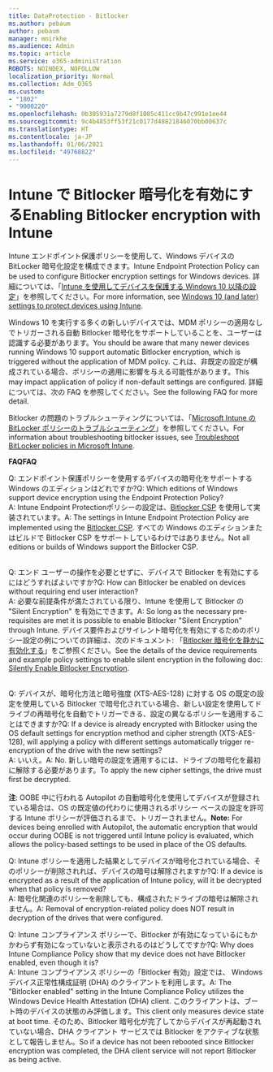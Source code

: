 ```yaml
---
title: DataProtection - Bitlocker
ms.author: pebaum
author: pebaum
manager: mnirkhe
ms.audience: Admin
ms.topic: article
ms.service: o365-administration
ROBOTS: NOINDEX, NOFOLLOW
localization_priority: Normal
ms.collection: Adm_O365
ms.custom:
- "1802"
- "9000220"
ms.openlocfilehash: 0b305931a7279d8f1085c411cc9b47c991e1ee44
ms.sourcegitcommit: 9c4b4853ff53f21c0177d48821846070bb00637c
ms.translationtype: HT
ms.contentlocale: ja-JP
ms.lasthandoff: 01/06/2021
ms.locfileid: "49768822"
---
```

# <a name="enabling-bitlocker-encryption-with-intune"></a><span data-ttu-id="98bf7-102">Intune で Bitlocker 暗号化を有効にする</span><span class="sxs-lookup"><span data-stu-id="98bf7-102">Enabling Bitlocker encryption with Intune</span></span>

 <span data-ttu-id="98bf7-103">Intune エンドポイント保護ポリシーを使用して、Windows デバイスの BitLocker 暗号化設定を構成できます。</span><span class="sxs-lookup"><span data-stu-id="98bf7-103">Intune Endpoint Protection Policy can be used to configure Bitlocker encryption settings for Windows devices.</span></span> <span data-ttu-id="98bf7-104">詳細については、「[Intune を使用してデバイスを保護する Windows 10 以降の設定](https://docs.microsoft.com/intune/endpoint-protection-windows-10#windows-encryption)」を参照してください。</span><span class="sxs-lookup"><span data-stu-id="98bf7-104">For more information, see [Windows 10 (and later) settings to protect devices using Intune](https://docs.microsoft.com/intune/endpoint-protection-windows-10#windows-encryption).</span></span>
 
<span data-ttu-id="98bf7-105">Windows 10 を実行する多くの新しいデバイスでは、MDM ポリシーの適用なしでトリガーされる自動 Bitlocker 暗号化をサポートしていることを、ユーザーは認識する必要があります。</span><span class="sxs-lookup"><span data-stu-id="98bf7-105">You should be aware that many newer devices running Windows 10 support automatic Bitlocker encryption, which is triggered without the application of MDM policy.</span></span> <span data-ttu-id="98bf7-106">これは、非既定の設定が構成されている場合、ポリシーの適用に影響を与える可能性があります。</span><span class="sxs-lookup"><span data-stu-id="98bf7-106">This may impact application of policy if non-default settings are configured.</span></span> <span data-ttu-id="98bf7-107">詳細については、次の FAQ を参照してください。</span><span class="sxs-lookup"><span data-stu-id="98bf7-107">See the following FAQ for more detail.</span></span>
 
<span data-ttu-id="98bf7-108">Bitlocker の問題のトラブルシューティングについては、「[Microsoft Intune の BitLocker ポリシーのトラブルシューティング](https://docs.microsoft.com/intune/protect/troubleshoot-bitlocker-policies)」を参照してください。</span><span class="sxs-lookup"><span data-stu-id="98bf7-108">For information about troubleshooting bitlocker issues, see [Troubleshoot BitLocker policies in Microsoft Intune](https://docs.microsoft.com/intune/protect/troubleshoot-bitlocker-policies).</span></span>
 
 
<span data-ttu-id="98bf7-109">**FAQ**</span><span class="sxs-lookup"><span data-stu-id="98bf7-109">**FAQ**</span></span>

<span data-ttu-id="98bf7-110">Q: エンドポイント保護ポリシーを使用するデバイスの暗号化をサポートする Windows のエディションはどれですか?</span><span class="sxs-lookup"><span data-stu-id="98bf7-110">Q: Which editions of Windows support device encryption using the Endpoint Protection Policy?</span></span><br>
<span data-ttu-id="98bf7-111">A: Intune Endpoint Protectionポリシーの設定は、[Bitlocker CSP](https://docs.microsoft.com/windows/client-management/mdm/bitlocker-csp) を使用して実装されています。</span><span class="sxs-lookup"><span data-stu-id="98bf7-111">A: The settings in Intune Endpoint Protection Policy are implemented using the [Bitlocker CSP](https://docs.microsoft.com/windows/client-management/mdm/bitlocker-csp).</span></span> <span data-ttu-id="98bf7-112">すべての Windows のエディションまたはビルドで Bitlocker CSP をサポートしているわけではありません。</span><span class="sxs-lookup"><span data-stu-id="98bf7-112">Not all editions or builds of Windows support the Bitlocker CSP.</span></span> <br><br>

<span data-ttu-id="98bf7-113">Q: エンド ユーザーの操作を必要とせずに、デバイスで Bitlocker を有効にするにはどうすればよいですか?</span><span class="sxs-lookup"><span data-stu-id="98bf7-113">Q: How can Bitlocker be enabled on devices without requiring end user interaction?</span></span><br>
<span data-ttu-id="98bf7-114">A: 必要な前提条件が満たされている限り、Intune を使用して Bitlocker の "Silent Encryption" を有効にできます。</span><span class="sxs-lookup"><span data-stu-id="98bf7-114">A: So long as the necessary pre-requisites are met it is possible to enable Bitlocker "Silent Encryption" through Intune.</span></span> <span data-ttu-id="98bf7-115">デバイス要件およびサイレント暗号化を有効にするためのポリシー設定の例についての詳細は、次のドキュメント: 「[Bitlocker 暗号化を静かに有効化する](https://docs.microsoft.com/mem/intune/protect/encrypt-devices#silently-enable-bitlocker-on-devices)」をご参照ください。</span><span class="sxs-lookup"><span data-stu-id="98bf7-115">See the details of the device requirements and example policy settings to enable silent encryption in the following doc: [Silently Enable Bitlocker Encryption](https://docs.microsoft.com/mem/intune/protect/encrypt-devices#silently-enable-bitlocker-on-devices).</span></span> <br><br>

<span data-ttu-id="98bf7-116">Q: デバイスが、暗号化方法と暗号強度 (XTS-AES-128) に対する OS の既定の設定を使用している Bitlocker で暗号化されている場合、新しい設定を使用してドライブの再暗号化を自動でトリガーできる、設定の異なるポリシーを適用することはできますか?</span><span class="sxs-lookup"><span data-stu-id="98bf7-116">Q: If a device is already encrypted with Bitlocker using the OS default settings for encryption method and cipher strength (XTS-AES-128), will applying a policy with different settings automatically trigger re-encryption of the drive with the new settings?</span></span><br>
<span data-ttu-id="98bf7-117">A: いいえ。</span><span class="sxs-lookup"><span data-stu-id="98bf7-117">A: No.</span></span> <span data-ttu-id="98bf7-118">新しい暗号の設定を適用するには、ドライブの暗号化を最初に解除する必要があります。</span><span class="sxs-lookup"><span data-stu-id="98bf7-118">To apply the new cipher settings, the drive must first be decrypted.</span></span><br><br>
<span data-ttu-id="98bf7-119">**注**: OOBE 中に行われる Autopilot の自動暗号化を使用してデバイスが登録されている場合は、OS の既定値の代わりに使用されるポリシー ベースの設定を許可する Intune ポリシーが評価されるまで、トリガーされません。</span><span class="sxs-lookup"><span data-stu-id="98bf7-119">**Note:** For devices being enrolled with Autopilot, the automatic encryption that would occur during OOBE is not triggered until Intune policy is evaluated, which allows the policy-based settings to be used in place of the OS defaults.</span></span>
 
<span data-ttu-id="98bf7-120">Q: Intune ポリシーを適用した結果としてデバイスが暗号化されている場合、そのポリシーが削除されれば、デバイスの暗号は解除されますか?</span><span class="sxs-lookup"><span data-stu-id="98bf7-120">Q: If a device is encrypted as a result of the  application of Intune policy, will it be decrypted when that policy is removed?</span></span><br>
<span data-ttu-id="98bf7-121">A: 暗号化関連のポリシーを削除しても、構成されたドライブの暗号は解除されません。</span><span class="sxs-lookup"><span data-stu-id="98bf7-121">A: Removal of encryption-related policy does NOT result in decryption of the drives that were configured.</span></span>
 
<span data-ttu-id="98bf7-122">Q: Intune コンプライアンス ポリシーで、Bitlocker が有効になっているにもかかわらず有効になっていないと表示されるのはどうしてですか?</span><span class="sxs-lookup"><span data-stu-id="98bf7-122">Q: Why does Intune Compliance Policy show that my device does not have Bitlocker enabled, even though it is?</span></span><br>
<span data-ttu-id="98bf7-123">A: Intune コンプライアンス ポリシーの「Bitlocker 有効」設定では、 Windows デバイス正常性構成証明 (DHA) のクライアントを利用します。</span><span class="sxs-lookup"><span data-stu-id="98bf7-123">A: The "Bitlocker enabled" setting in the Intune Compliance Policy utilizes the Windows Device Health Attestation  (DHA) client.</span></span> <span data-ttu-id="98bf7-124">このクライアントは、ブート時のデバイスの状態のみ評価します。</span><span class="sxs-lookup"><span data-stu-id="98bf7-124">This client only measures device state at boot time.</span></span> <span data-ttu-id="98bf7-125">そのため、Bitlocker 暗号化が完了してからデバイスが再起動されていない場合、DHA クライアント サービスでは Bitlocker をアクティブな状態として報告しません。</span><span class="sxs-lookup"><span data-stu-id="98bf7-125">So if a device has not been rebooted since Bitlocker encryption was completed, the DHA client service will not report Bitlocker as being active.</span></span>
 
 